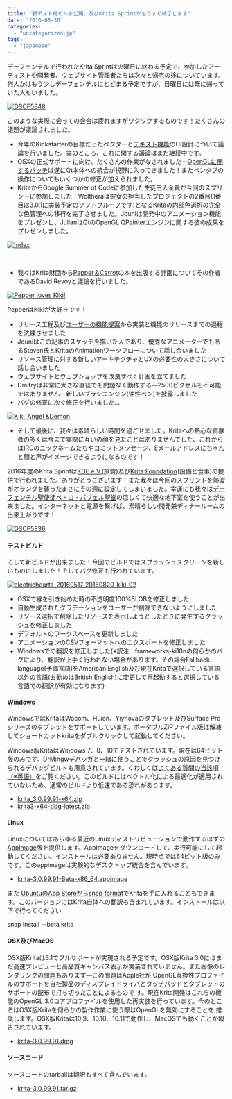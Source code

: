 ```yaml
---
title: "新テスト用ビルド公開、及びKrita Sprintがもうすぐ終了します"
date: "2016-08-30"
categories: 
  - "uncategorized-jp"
tags: 
  - "japanese"
---
```


デーフェンテルで行われたKrita Sprintは火曜日に終わる予定で、参加したアーティストや開発者、ウェブサイト管理者たちは次々と帰宅の途についています。何人かはもう少しデーフェンテルにとどまる予定ですが、日曜日には既に帰っていた人もいました。

[![DSCF5848](/images/posts/2016/DSCF5848-1024x768.jpg)](/images/posts/2016/DSCF5848.jpg)

このような実際に会っての会合は疲れますがワクワクするものです！たくさんの議題が議論されました。

- 今年のKickstarterの目標だったベクターと[テキスト機能](https://phabricator.kde.org/T1004#50665)のUI設計について議論を行いました。実のところ、これに関する議論はまだ継続中です。
- OSXの正式サポートに向け、たくさんの作業がなされました―[OpenGLに関するパッチ](https://codereview.qt-project.org/#/c/166202)は遂にQt本体への統合が視野に入ってきました！またペンタブの操作についてもいくつかの修正が加えられました。
- KritaからGoogle Summer of Codeに参加した生徒三人全員が今回のスプリントに参加しました！Woltheraは彼女の担当したプロジェクトの2番目(1番目は3.0.1に実装予定の[ソフトプルーフ](http://wolthera.info/?p=802)です)となるKritaの内部色選択の完全な色管理への移行を完了させました。Jouniは開発中のアニメーション機能をプレゼンし、JulianはQtのOpenGL QPainterエンジンに関する彼の成果をプレゼンしました。

[![index](/images/posts/2016/index-1024x584.png)](/images/posts/2016/index.png)

 

- 我々はKrita財団から[Pepper＆Carrot](http://www.peppercarrot.com/)の本を出版する計画についてその作者であるDavid Revoyと議論を行いました。

[![Pepper loves Kiki!](/images/posts/2016/PepperLovesKiki_001-1024x724.png)](/images/posts/2016/PepperLovesKiki_001.png)

PepperはKikiが大好きです！

- リリース工程及び[ユーザーの機能提案](https://krita.org/jp/item/ways-to-help-krita-work-on-feature-requests-jp/)から実装と機能のリリースまでの過程を洗練させました
- Jouniはこの記事のスケッチを描いた人であり、優秀なアニメーターでもあるSteven氏とKritaのAnimationワークフローについて話し合いました
- リソース管理に対する新しいアーキテクチャとUXの必要性の大きさについて話し合いました
- ウェブサイトとウェブショップを改良すべく計画を立てました
- Dmitryは非常に大きな直径でも問題なく動作する―2500ピクセルも不可能ではありません―新しいブラシエンジン(油性ペン)を披露しました
- バグの修正に次ぐ修正を行いました…

[![Kiki_Angel &Demon](/images/posts/2016/Kiki_Angel-Demon-1-1024x724.png)](/images/posts/2016/Kiki_Angel-Demon-1.png)

- そして最後に、我々は素晴らしい時間を過ごせました。Kritaへの熱心な貢献者の多くは今まで実際に互いの顔を見たことはありませんでした、これからはIRCのニックネームたちやコミットメッセージ、Eメールアドレスにちゃんと顔と声がイメージできるようになるのです！

2016年度のKrita Sprintは[KDE e.V.](https://www.kde.org/community/donations/)(旅費)及び[Krita Foundation](https://krita.org/jp/support-us-jp/donations-jp/)(設備と食事)の提供で行われました。ありがとうございます！また我々は今回のスプリントを熱波がオランダを襲ったまさにその週に設定してしまいました。幸運にも我々は[デーフェンテル聖使徒ペトロ・パヴェル聖堂](http://petrusenpaulus.eu/)の涼しくて快適な地下室を使うことが出来ました。インターネットと電源を繋げば、素晴らしい開発兼ディナールームの出来上がりです！

[![DSCF5836](/images/posts/2016/DSCF5836-1024x768.jpg)](/images/posts/2016/DSCF5836.jpg)

#### テストビルド

そして新ビルドが出来ました！今回のビルドではスプラッシュスクリーンを新しいものにしました！そしてバグ修正も行われています。

[![electrichearts_20160517_20160820_kiki_02](/images/posts/2016/electrichearts_20160517_20160820_kiki_02-1024x594.png)](/images/posts/2016/electrichearts_20160517_20160820_kiki_02.png)

- OSXで線を引き始めた時の不透明度100%BLOBを修正しました
- 自動生成されたグラデーションをユーザーが削除できないようにしました
- リソース選択で削除したリソースを表示しようとしたときに発生するクラッシュを修正しました
- デフォルトのワークスペースを更新しました
- アニメーションのCSVフォーマットへのエクスポートを修正しました
- Windowsでの翻訳を修正しました(※訳注：frameworks-ki18nの何らかのバグにより、翻訳が上手く行われない場合があります。その場合Fallback language(予備言語)をAmerican English及び現在Kritaで選択している言語以外の言語(お勧めはBritish English)に変更して再起動すると選択している言語での翻訳が有効になります)

#### Windows

WindowsではKritaはWacom、Huion、Yiynovaのタブレット及びSurface Proシリーズのタブレットをサポートしています。ポータブルZIPファイル版は解凍してショートカットkritaをダブルクリックして起動してください。

Windows版KritaはWindows 7、8、10でテストされています。現在は64ビット版のみです。DrMingwデバッガと一緒に使うことでクラッシュの原因を見つけられるデバッグビルドも用意されています。くわしくは[よくある質問の当該項（※英語）](https://docs.krita.org/KritaFAQ#How_can_I_produce_a_backtrace_on_Windows.3F)をご覧ください。このビルドにはベクトル化による最適化が適用されていないため、通常のビルドより低速である恐れがあります。

- [krita\_3.0.99.91-x64.zip](http://files.kde.org/krita/3/windows/devbuilds/krita_3.0.99.91-x64.zip)
- [krita3-x64-dbg-latest.zip](http://files.kde.org/krita/3/windows/debugbuilds/krita3-x64-dbg-latest.zip)

#### Linux

Linuxについてはあらゆる最近のLinuxディストリビューションで動作するはずの[AppImage](http://appimage.org/)版を提供します。AppImageをダウンロードして、実行可能にして起動してください。インストールは必要ありません。現時点では64ビット版のみです。このappimageは実験的なデスクトップ統合を含んでいます。

- [krita-3.0.99.91-Beta-x86\_64.appimage](http://files.kde.org/krita/3/linux/devbuilds/krita-3.0.99.91-Beta-x86_64.appimage)

また [UbuntuのApp Storeからsnap format](https://uappexplorer.com/app/krita.krita)でKritaを手に入れることもできます。このバージョンにはKrita自体への翻訳も含まれています。インストールは以下で行ってください

snap install --beta krita

#### OSX及びMacOS

OSX版Kritaは3.1でフルサポートが実現される予定です。OSX版Krita 3.0にはまだ高速プレビューと高品質キャンバス表示が実装されていません。また画像のレンダリングの問題もあります―この問題はApple社が OpenGL互換性プロファイルのサポートを自社製品のディスプレイドライバとタッチパッドとタブレットのサポートの配布で打ち切ったことによるもので す。現在Krita開発はこれらの機能のOpenGL 3.0コアプロファイルを使用した再実装を行っています。今のところはOSX版Kritaを何らかの製作作業に使う際はOpenGLを無効にすることを 推奨します。OSX版Kritaは10.9、10.10、10.11で動作し、MacOSでも動くことが報告されています。

- [krita-3.0.99.91.dmg](http://files.kde.org/krita/3/osx/devbuilds/krita-3.0.99.91.dmg)

#### ソースコード

ソースコードのtarballは翻訳もすべて含んでいます。

- [krita-3.0.99.91.tar.gz](http://files.kde.org/krita/3/source/krita-3.0.99.91.tar.gz)

